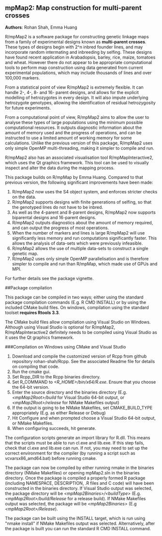 ## mpMap2: Map construction for multi-parent crosses

**Authors**: Rohan Shah, Emma Huang

R/mpMap2 is a software package for constructing genetic linkage maps from a family of experimental designs known as **multi-parent crosses**. These types of designs begin with 2^n inbred founder lines, and may incorporate random intermating and inbreeding by selfing. These designs have found recent application in Arabadopsis, barley, rice, maize, tomatoes and wheat. However there do not appear to be appropriate computational tools to perform map construction using data generated from current experimental populations, which may include thousands of lines and over 100,000 markers.

From a statistical point of view R/mpMap2 is extremely flexible. It can handle 2-, 4-, 8- and 16- parent designs, and allows for the explicit modelling of hetrozygotes in every design. It will also impute underlying hetrozygote genotypes, allowing the identification of residual hetrozygosity for future experiments. 

From a computational point of view, R/mpMap2 aims to allow the user to analyse these types of large populations using the minimum possible computational resources. It outputs diagnostic information about the amount of memory used and the progress of operations, and can be instructed to use a limited amount of working memory for some calculations. Unlike the previous version of this package, R/mpMap2 uses only simple OpenMP multi-threading, making it simpler to compile and run.

R/mpMap2 also has an associated visualisation tool R/mpMapInteractive2, which uses the Qt graphics framework. This tool can be used to visually inspect and alter the data during the mapping process. 

This package builds on R/mpMap by Emma Huang. Compared to that previous version, the following significant improvements have been made:

1. R/mpMap2 now uses the S4 object system, and enforces stricter checks on the data. 
2. R/mpMap2 supports designs with finite generations of selfing, so that the genotyped lines do not have to be inbred. 
3. As well as the 4-parent and 8-parent designs, R/mpMap2 now supports biparental designs and 16-parent designs.
4. R/mpMap2 outputs diagnostics about the amount of memory required, and can output the progress of most operations. 
5. When the number of markers and lines is large R/mpMap2 will use significantly less memory and run computations significantly faster. This allows the analysis of data-sets which were previously infeasible. 
6. R/mpMap2 allows the use of multiple data-sets to construct a single genetic map.
7. R/mpMap2 uses only simple OpenMP parallelisation and is therefore simpler to compile and run than R/mpMap, which made use of GPUs and MPI. 

For further details see the package vignette. 

##Package compilation

This package can be compiled in two ways; either using the standard package compilation commands (E.g. R CMD INSTALL) or by using the included CMake build files. On windows, compilation using the standard toolset **requires Rtools 3.3**.

The CMake build files allow compilation using Visual Studio on Windows. Although using Visual Studio is optional for R/mpMap2, R/mpMapInteractive2 definitely needs to be compiled using Visual Studio as it uses the Qt graphics framework. 

###Compilation on Windows using CMake and Visual Studio

1. Download and compile the customized version of Rcpp from github repository rohan-shah/Rcpp. See the associated Readme file for details on compiling that code. 
2. Run the cmake gui. 
3. Set Rcpp_DIR to the Rcpp binaries directory. 
4. Set R_COMMAND to *\<R_HOME\>/bin/x64/R.exe*. Ensure that you choose the 64-bit version. 
5. Enter the source directory and the binaries directory (E.g. *\<mpMap2Root\>/build* for Visual Studio 64-bit output, or *\<mpMap2Root\>/release* for NMake Makefiles output)
6. If the output is going to be NMake Makefiles, set CMAKE_BUILD_TYPE appropriately (E.g. as either Release or Debug)
7. Hit Configure and when prompted choose a Visual Studio 64-bit output, or NMake Makefiles.
8. When configuring succeeds, hit generate. 

The configuration scripts generate an import library for R.dll. This means that the scripts must be able to run cl.exe and lib.exe. If this step fails, check that cl.exe and lib.exe can run. If not, you may need to set up the correct environment for the compiler (by running a script such as vcvarsx86_amd64.bat) before running cmake. 

The package can now be compiled by either running nmake in the binaries directory (NMake Makefiles) or opening mpMap2.sln in the binaries directory. Once the package is compiled a properly formed R package (including NAMESPACE, DESCRIPTION, .R files and C code) will have been constructed in the binaries directory. If Visual Studio output was selected, the package directory will be *\<mpMap2Binaries\>/\<buildType\>* (E.g. *\<mpMap2Root\>/build/Release* for a release build). If NMake Makefiles output was selected, the package will be *\<mpMap2Binaries\>* (E.g *\<mpMap2Root\>/Release*). 

The package can be built using the INSTALL target, which is run using "nmake install" if NMake Makefiles output was selected. Alternatively, after the package is built you can run the standard R CMD INSTALL command. 
